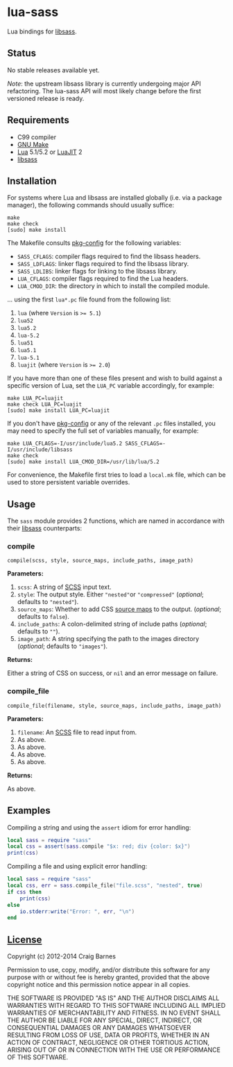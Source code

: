 lua-sass
========

Lua bindings for [libsass].

Status
------

No stable releases available yet.

*Note*: the upstream libsass library is currently undergoing major API
refactoring. The lua-sass API will most likely change before the first
versioned release is ready.

Requirements
------------

* C99 compiler
* [GNU Make]
* [Lua] 5.1/5.2 or [LuaJIT] 2
* [libsass]

Installation
------------

For systems where Lua and libsass are installed globally (i.e. via a
package manager), the following commands should usually suffice:

    make
    make check
    [sudo] make install

The Makefile consults [pkg-config] for the following variables:

* `SASS_CFLAGS`: compiler flags required to find the libsass headers.
* `SASS_LDFLAGS`: linker flags required to find the libsass library.
* `SASS_LDLIBS`: linker flags for linking to the libsass library.
* `LUA_CFLAGS`: compiler flags required to find the Lua headers.
* `LUA_CMOD_DIR`: the directory in which to install the compiled module.

... using the first `lua*.pc` file found from the following list:

1. `lua` (where `Version` is `>= 5.1`)
2. `lua52`
3. `lua5.2`
4. `lua-5.2`
5. `lua51`
6. `lua5.1`
7. `lua-5.1`
8. `luajit` (where `Version` is `>= 2.0`)

If you have more than one of these files present and wish to build
against a specific version of Lua, set the `LUA_PC` variable
accordingly, for example:

    make LUA_PC=luajit
    make check LUA_PC=luajit
    [sudo] make install LUA_PC=luajit

If you don't have [pkg-config] or any of the relevant `.pc` files
installed, you may need to specify the full set of variables manually,
for example:

    make LUA_CFLAGS=-I/usr/include/lua5.2 SASS_CFLAGS=-I/usr/include/libsass
    make check
    [sudo] make install LUA_CMOD_DIR=/usr/lib/lua/5.2

For convenience, the Makefile first tries to load a `local.mk` file,
which can be used to store persistent variable overrides.

Usage
-----

The `sass` module provides 2 functions, which are named in accordance with
their [libsass] counterparts:

### compile

    compile(scss, style, source_maps, include_paths, image_path)

**Parameters:**

1. `scss`: A string of [SCSS] input text.
2. `style`: The output style. Either `"nested"`or `"compressed"`
   (*optional*; defaults to `"nested"`).
3. `source_maps`: Whether to add CSS [source maps] to the output.
   (*optional*; defaults to `false`).
4. `include_paths`: A colon-delimited string of include paths
   (*optional*; defaults to `""`).
5. `image_path`: A string specifying the path to the images directory
   (*optional*; defaults to `"images"`).

**Returns:**

Either a string of CSS on success, or `nil` and an error message on failure.

### compile_file

    compile_file(filename, style, source_maps, include_paths, image_path)

**Parameters:**

1. `filename`: An [SCSS] file to read input from.
2. As above.
3. As above.
4. As above.
5. As above.

**Returns:**

As above.

Examples
--------

Compiling a string and using the `assert` idiom for error handling:

```lua
local sass = require "sass"
local css = assert(sass.compile "$x: red; div {color: $x}")
print(css)
```

Compiling a file and using explicit error handling:

```lua
local sass = require "sass"
local css, err = sass.compile_file("file.scss", "nested", true)
if css then
    print(css)
else
    io.stderr:write("Error: ", err, "\n")
end
```

[License]
---------

Copyright (c) 2012-2014 Craig Barnes

Permission to use, copy, modify, and/or distribute this software for any
purpose with or without fee is hereby granted, provided that the above
copyright notice and this permission notice appear in all copies.

THE SOFTWARE IS PROVIDED "AS IS" AND THE AUTHOR DISCLAIMS ALL WARRANTIES
WITH REGARD TO THIS SOFTWARE INCLUDING ALL IMPLIED WARRANTIES OF
MERCHANTABILITY AND FITNESS. IN NO EVENT SHALL THE AUTHOR BE LIABLE FOR ANY
SPECIAL, DIRECT, INDIRECT, OR CONSEQUENTIAL DAMAGES OR ANY DAMAGES
WHATSOEVER RESULTING FROM LOSS OF USE, DATA OR PROFITS, WHETHER IN AN ACTION
OF CONTRACT, NEGLIGENCE OR OTHER TORTIOUS ACTION, ARISING OUT OF OR IN
CONNECTION WITH THE USE OR PERFORMANCE OF THIS SOFTWARE.


[License]: http://en.wikipedia.org/wiki/ISC_license "ISC License"
[libsass]: https://github.com/hcatlin/libsass
[GNU Make]: https://www.gnu.org/software/make/
[Lua]: http://www.lua.org/
[LuaJIT]: http://luajit.org/
[pkg-config]: https://en.wikipedia.org/wiki/Pkg-config
[SCSS]: http://sass-lang.com/documentation/file.SASS_REFERENCE.html#syntax
[source maps]: https://developer.chrome.com/devtools/docs/css-preprocessors
